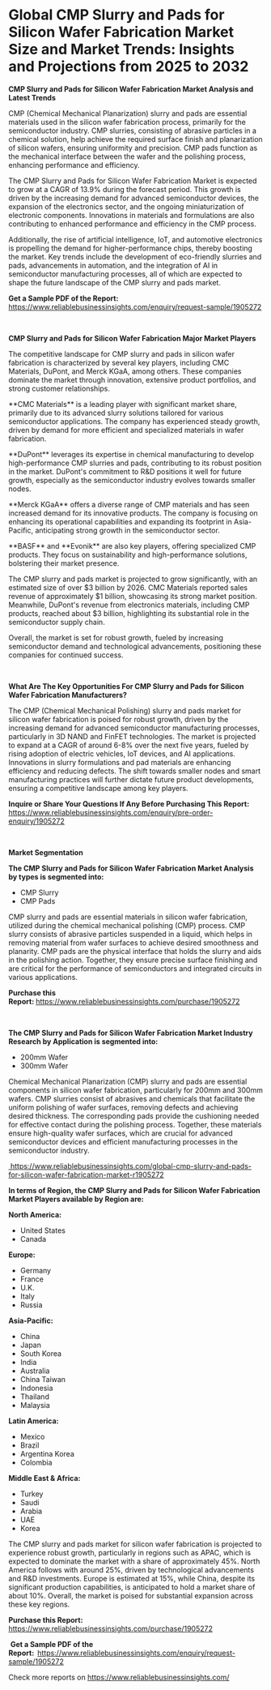 <p><h1>Global CMP Slurry and Pads for Silicon Wafer Fabrication Market Size and Market Trends: Insights and Projections from 2025 to 2032</h1></p><p><strong>CMP Slurry and Pads for Silicon Wafer Fabrication Market Analysis and Latest Trends</strong></p>
<p><p>CMP (Chemical Mechanical Planarization) slurry and pads are essential materials used in the silicon wafer fabrication process, primarily for the semiconductor industry. CMP slurries, consisting of abrasive particles in a chemical solution, help achieve the required surface finish and planarization of silicon wafers, ensuring uniformity and precision. CMP pads function as the mechanical interface between the wafer and the polishing process, enhancing performance and efficiency.</p><p>The CMP Slurry and Pads for Silicon Wafer Fabrication Market is expected to grow at a CAGR of 13.9% during the forecast period. This growth is driven by the increasing demand for advanced semiconductor devices, the expansion of the electronics sector, and the ongoing miniaturization of electronic components. Innovations in materials and formulations are also contributing to enhanced performance and efficiency in the CMP process.</p><p>Additionally, the rise of artificial intelligence, IoT, and automotive electronics is propelling the demand for higher-performance chips, thereby boosting the market. Key trends include the development of eco-friendly slurries and pads, advancements in automation, and the integration of AI in semiconductor manufacturing processes, all of which are expected to shape the future landscape of the CMP slurry and pads market.</p></p>
<p><strong>Get a Sample PDF of the Report:&nbsp;</strong> <a href="https://www.reliablebusinessinsights.com/enquiry/request-sample/1905272?utm_campaign=3177&utm_medium=2&utm_source=Github&utm_content=ia&utm_term=07042025&utm_id=cmp-slurry-and-pads-for-silicon-wafer-fabrication">https://www.reliablebusinessinsights.com/enquiry/request-sample/1905272</a></p>
<p>&nbsp;</p>
<p><strong>CMP Slurry and Pads for Silicon Wafer Fabrication Major Market Players</strong></p>
<p><p>The competitive landscape for CMP slurry and pads in silicon wafer fabrication is characterized by several key players, including CMC Materials, DuPont, and Merck KGaA, among others. These companies dominate the market through innovation, extensive product portfolios, and strong customer relationships.</p><p>**CMC Materials** is a leading player with significant market share, primarily due to its advanced slurry solutions tailored for various semiconductor applications. The company has experienced steady growth, driven by demand for more efficient and specialized materials in wafer fabrication. </p><p>**DuPont** leverages its expertise in chemical manufacturing to develop high-performance CMP slurries and pads, contributing to its robust position in the market. DuPont's commitment to R&D positions it well for future growth, especially as the semiconductor industry evolves towards smaller nodes.</p><p>**Merck KGaA** offers a diverse range of CMP materials and has seen increased demand for its innovative products. The company is focusing on enhancing its operational capabilities and expanding its footprint in Asia-Pacific, anticipating strong growth in the semiconductor sector.</p><p>**BASF** and **Evonik** are also key players, offering specialized CMP products. They focus on sustainability and high-performance solutions, bolstering their market presence.</p><p>The CMP slurry and pads market is projected to grow significantly, with an estimated size of over $3 billion by 2026. CMC Materials reported sales revenue of approximately $1 billion, showcasing its strong market position. Meanwhile, DuPont's revenue from electronics materials, including CMP products, reached about $3 billion, highlighting its substantial role in the semiconductor supply chain.</p><p>Overall, the market is set for robust growth, fueled by increasing semiconductor demand and technological advancements, positioning these companies for continued success.</p></p>
<p>&nbsp;</p>
<p><strong>What Are The Key Opportunities For CMP Slurry and Pads for Silicon Wafer Fabrication Manufacturers?</strong></p>
<p><p>The CMP (Chemical Mechanical Polishing) slurry and pads market for silicon wafer fabrication is poised for robust growth, driven by the increasing demand for advanced semiconductor manufacturing processes, particularly in 3D NAND and FinFET technologies. The market is projected to expand at a CAGR of around 6-8% over the next five years, fueled by rising adoption of electric vehicles, IoT devices, and AI applications. Innovations in slurry formulations and pad materials are enhancing efficiency and reducing defects. The shift towards smaller nodes and smart manufacturing practices will further dictate future product developments, ensuring a competitive landscape among key players.</p></p>
<p><strong>Inquire or Share Your Questions If Any Before Purchasing This Report:</strong> <a href="https://www.reliablebusinessinsights.com/enquiry/pre-order-enquiry/1905272?utm_campaign=3177&utm_medium=2&utm_source=Github&utm_content=ia&utm_term=07042025&utm_id=cmp-slurry-and-pads-for-silicon-wafer-fabrication">https://www.reliablebusinessinsights.com/enquiry/pre-order-enquiry/1905272</a></p>
<p>&nbsp;</p>
<p><strong>Market Segmentation</strong></p>
<p><strong>The CMP Slurry and Pads for Silicon Wafer Fabrication Market Analysis by types is segmented into:</strong></p>
<p><ul><li>CMP Slurry</li><li>CMP Pads</li></ul></p>
<p><p>CMP slurry and pads are essential materials in silicon wafer fabrication, utilized during the chemical mechanical polishing (CMP) process. CMP slurry consists of abrasive particles suspended in a liquid, which helps in removing material from wafer surfaces to achieve desired smoothness and planarity. CMP pads are the physical interface that holds the slurry and aids in the polishing action. Together, they ensure precise surface finishing and are critical for the performance of semiconductors and integrated circuits in various applications.</p></p>
<p><strong>Purchase this Report:&nbsp;</strong><a href="https://www.reliablebusinessinsights.com/purchase/1905272?utm_campaign=3177&utm_medium=2&utm_source=Github&utm_content=ia&utm_term=07042025&utm_id=cmp-slurry-and-pads-for-silicon-wafer-fabrication">https://www.reliablebusinessinsights.com/purchase/1905272</a></p>
<p>&nbsp;</p>
<p><strong>The CMP Slurry and Pads for Silicon Wafer Fabrication Market Industry Research by Application is segmented into:</strong></p>
<p><ul><li>200mm Wafer</li><li>300mm Wafer</li></ul></p>
<p><p>Chemical Mechanical Planarization (CMP) slurry and pads are essential components in silicon wafer fabrication, particularly for 200mm and 300mm wafers. CMP slurries consist of abrasives and chemicals that facilitate the uniform polishing of wafer surfaces, removing defects and achieving desired thickness. The corresponding pads provide the cushioning needed for effective contact during the polishing process. Together, these materials ensure high-quality wafer surfaces, which are crucial for advanced semiconductor devices and efficient manufacturing processes in the semiconductor industry.</p></p>
<p><a href="https://www.reliablebusinessinsights.com/global-cmp-slurry-and-pads-for-silicon-wafer-fabrication-market-r1905272?utm_campaign=3177&utm_medium=2&utm_source=Github&utm_content=ia&utm_term=07042025&utm_id=cmp-slurry-and-pads-for-silicon-wafer-fabrication">&nbsp;https://www.reliablebusinessinsights.com/global-cmp-slurry-and-pads-for-silicon-wafer-fabrication-market-r1905272</a></p>
<p><strong>In terms of Region, the CMP Slurry and Pads for Silicon Wafer Fabrication Market Players available by Region are:</strong></p>
<p>
    <p> <strong> North America: </strong>
        <ul>
            <li>United States</li>
            <li>Canada</li>
        </ul>
        </p> 
    <p> <strong> Europe: </strong>
        <ul>
            <li>Germany</li>
            <li>France</li>
            <li>U.K.</li>
            <li>Italy</li>
            <li>Russia</li>
        </ul>
        </p> 
    <p> <strong> Asia-Pacific: </strong>
        <ul>
            <li>China</li>
            <li>Japan</li>
            <li>South Korea</li>
            <li>India</li>
            <li>Australia</li>
            <li>China Taiwan</li>
            <li>Indonesia</li>
            <li>Thailand</li>
            <li>Malaysia</li>
        </ul>
        </p> 
    <p> <strong> Latin America: </strong>
        <ul>
            <li>Mexico</li>
            <li>Brazil</li>
            <li>Argentina Korea</li>
            <li>Colombia</li>
        </ul>
        </p> 
    <p> <strong> Middle East & Africa: </strong>
        <ul>
            <li>Turkey</li>
            <li>Saudi</li>
            <li>Arabia</li>
            <li>UAE</li>
            <li>Korea</li>
        </ul>
    </p>
    </p>
<p><p>The CMP slurry and pads market for silicon wafer fabrication is projected to experience robust growth, particularly in regions such as APAC, which is expected to dominate the market with a share of approximately 45%. North America follows with around 25%, driven by technological advancements and R&D investments. Europe is estimated at 15%, while China, despite its significant production capabilities, is anticipated to hold a market share of about 10%. Overall, the market is poised for substantial expansion across these key regions.</p></p>
<p><strong>Purchase this Report: </strong><a href="https://www.reliablebusinessinsights.com/purchase/1905272?utm_campaign=3177&utm_medium=2&utm_source=Github&utm_content=ia&utm_term=07042025&utm_id=cmp-slurry-and-pads-for-silicon-wafer-fabrication">https://www.reliablebusinessinsights.com/purchase/1905272</a></p>
<p>&nbsp;<strong>Get a Sample PDF of the Report:&nbsp;&nbsp;</strong><a href="https://www.reliablebusinessinsights.com/enquiry/request-sample/1905272?utm_campaign=3177&utm_medium=2&utm_source=Github&utm_content=ia&utm_term=07042025&utm_id=cmp-slurry-and-pads-for-silicon-wafer-fabrication">https://www.reliablebusinessinsights.com/enquiry/request-sample/1905272</a></p>
<p><strong></strong></p>
<p>Check more reports on <a href="https://www.reliablebusinessinsights.com/?utm_campaign=3177&utm_medium=2&utm_source=Github&utm_content=ia&utm_term=07042025&utm_id=cmp-slurry-and-pads-for-silicon-wafer-fabrication">https://www.reliablebusinessinsights.com/</a></p>